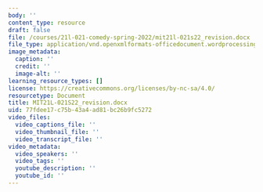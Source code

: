 ```yaml
---
body: ''
content_type: resource
draft: false
file: /courses/21l-021-comedy-spring-2022/mit21l-021s22_revision.docx
file_type: application/vnd.openxmlformats-officedocument.wordprocessingml.document
image_metadata:
  caption: ''
  credit: ''
  image-alt: ''
learning_resource_types: []
license: https://creativecommons.org/licenses/by-nc-sa/4.0/
resourcetype: Document
title: MIT21L-021S22_revision.docx
uid: 77fdee17-c75b-43a4-ad81-bc26b9fc5272
video_files:
  video_captions_file: ''
  video_thumbnail_file: ''
  video_transcript_file: ''
video_metadata:
  video_speakers: ''
  video_tags: ''
  youtube_description: ''
  youtube_id: ''
---
```

